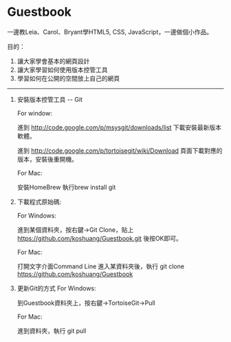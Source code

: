 Guestbook
=========

一邊教Leia、Carol、Bryant學HTML5, CSS, JavaScript，一邊做個小作品。

目的：

1. 讓大家學會基本的網頁設計
2. 讓大家學習如何使用版本控管工具
3. 學習如何在公開的空間放上自己的網頁

------

1. 安裝版本控管工具 -- Git

    For window:
    
	進到 http://code.google.com/p/msysgit/downloads/list 下載安裝最新版本軟體。

	進到 http://code.google.com/p/tortoisegit/wiki/Download 頁面下載對應的版本，安裝後重開機。

	For Mac:
    
	安裝HomeBrew
	執行brew install git


2. 下載程式原始碼:

	For Windows:
    
	進到某個資料夾，按右鍵->Git Clone，貼上 https://github.com/koshuang/Guestbook.git 後按OK即可。

	For Mac:
    
	打開文字介面Command Line
	進入某資料夾後，執行 git clone https://github.com/koshuang/Guestbook


3. 更新Git的方式
	For Windows:

	到Guestbook資料夾上，按右鍵->TortoiseGit->Pull

	For Mac:
    
	進到資料夾，執行 git pull